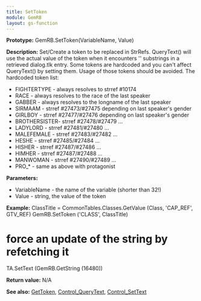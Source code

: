 ```yaml
---
title: SetToken
module: GemRB
layout: gs-function
---
```


**Prototype:** GemRB.SetToken(VariableName, Value)

**Description:** Set/Create a token to be replaced in StrRefs. QueryText() 
will use the actual value of the token when it encounters '<token>' 
substrings in a retrieved dialog.tlk entry. Some tokens are hardcoded and 
you can't affect QueryText() by setting them. Usage of those tokens should 
be avoided. The hardcoded token list:
  * FIGHTERTYPE  - always resolves to strref #10174
  * RACE         - always resolves to the race of the last speaker
  * GABBER       - always resolves to the longname of the last speaker
  * SIRMAAM      - strref #27473/#27475 depending on last speaker's gender
  * GIRLBOY      - strref #27477/#27476 depending on last speaker's gender
  * BROTHERSISTER- strref #27478/#27479 ...
  * LADYLORD     - strref #27481/#27480 ...
  * MALEFEMALE   - strref #27483/#27482 ...
  * HESHE        - strref #27485/#27484 ...
  * HISHER       - strref #27487/#27486 ...
  * HIMHER       - strref #27487/#27488 ...
  * MANWOMAN     - strref #27490/#27489 ...
  * PRO_*        - same as above with protagonist

**Parameters:**
  *  VariableName - the name of the variable (shorter than 32!)
  *  Value        - string, the value of the token

**Example:**
  ClassTitle = CommonTables.Classes.GetValue (Class, 'CAP_REF', GTV_REF)
  GemRB.SetToken ('CLASS', ClassTitle)
  # force an update of the string by refetching it
  TA.SetText (GemRB.GetString (16480))

**Return value:** N/A

**See also:** [GetToken](GetToken.md), [Control_QueryText](Control_QueryText.md), [Control_SetText](Control_SetText.md)

